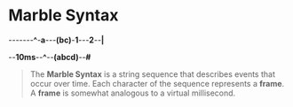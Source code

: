 # Marble Syntax

-------**^**-**a**---**(bc)**-**1**---**2**--**|**

--**10ms**--**^**--**(abcd)**--**#**

> The **Marble Syntax** is a string sequence that describes events that occur over time. Each character of the sequence represents a **frame**. A **frame** is somewhat analogous to a virtual millisecond.